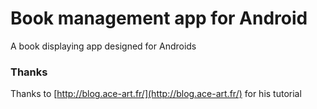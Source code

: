 # Book management app for Android

A book displaying app designed for Androids

### Thanks

Thanks to [http://blog.ace-art.fr/](http://blog.ace-art.fr/) for his tutorial
